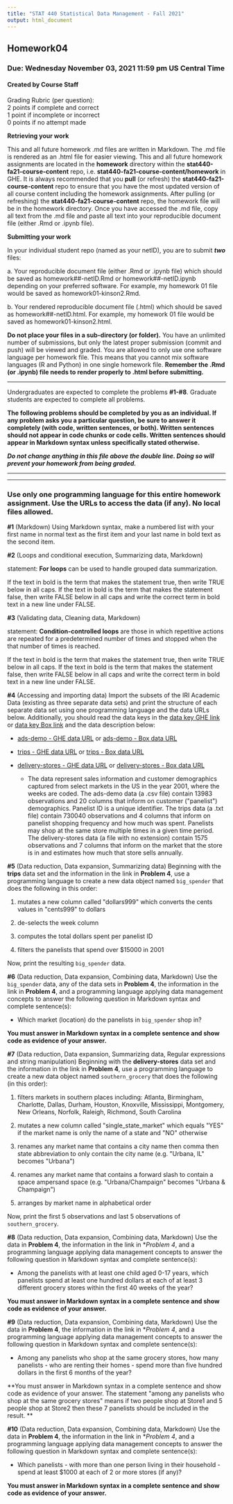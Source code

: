```yaml
---
title: "STAT 440 Statistical Data Management - Fall 2021"
output: html_document
---
```


## Homework04
### Due: Wednesday November 03, 2021 11:59 pm US Central Time
#### Created by Course Staff

Grading Rubric (per question):  
2 points if complete and correct  
1 point if incomplete or incorrect  
0 points if no attempt made  


**Retrieving your work**

This and all future homework .md files are written in Markdown. The .md file is rendered as an .html file for easier viewing. This and all future homework assignments are located in the **homework** directory within the **stat440-fa21-course-content** repo, i.e. **stat440-fa21-course-content/homework** in GHE. It is always recommended that you **pull** (or refresh) the **stat440-fa21-course-content** repo to ensure that you have the most updated version of all course content including the homework assignments. After pulling (or refreshing) the **stat440-fa21-course-content** repo, the homework file will be in the homework directory. Once you have accessed the .md file, copy all text from the .md file and paste all text into your reproducible document file (either .Rmd or .ipynb file). 

**Submitting your work**

In your individual student repo (named as your netID), you are to submit ***two*** files:

a. Your reproducible document file (either .Rmd or .ipynb file) which should be saved as homework##-netID.Rmd or homework##-netID.ipynb depending on your preferred software. For example, my homework 01 file would be saved as homework01-kinson2.Rmd.

b. Your rendered reproducible document file (.html) which should be saved as homework##-netID.html. For example, my homework 01 file would be saved as homework01-kinson2.html.

**Do not place your files in a sub-directory (or folder).** You have an unlimited number of submissions, but only the latest proper submission (commit and push) will be viewed and graded. You are allowed to only use one software language per homework file. This means that you cannot mix software languages (R and Python) in one single homework file. **Remember the .Rmd (or .ipynb) file needs to render properly to .html before submitting.** 


***

Undergraduates are expected to complete the problems **#1-#8**. Graduate students are expected to complete all problems.

**The following problems should be completed by you as an individual. If any problem asks you a particular question, be sure to answer it completely (with code, written sentences, or both). Written sentences should not appear in code chunks or code cells. Written sentences should appear in Markdown syntax unless specifically stated otherwise.**

***Do not change anything in this file above the double line. Doing so will prevent your homework from being graded.***

***
***

### Use only one programming language for this entire homework assignment. Use the URLs to access the data (if any). No local files allowed.

**#1** (Markdown) Using Markdown syntax, make a numbered list with your first name in normal text as the first item and your last name in bold text as the second item.



**#2** (Loops and conditional execution, Summarizing data, Markdown) 

statement: **For loops** can be used to handle grouped data summarization. 

If the text in bold is the term that makes the statement true, then write TRUE below in all caps. If the text in bold is the term that makes the statement false, then write FALSE below in all caps and write the correct term in bold text in a new line under FALSE.



**#3** (Validating data, Cleaning data, Markdown) 

statement: **Condition-controlled loops** are those in which repetitive actions are repeated for a predetermined number of times and stopped when the that number of times is reached. 

If the text in bold is the term that makes the statement true, then write TRUE below in all caps. If the text in bold is the term that makes the statement false, then write FALSE below in all caps and write the correct term in bold text in a new line under FALSE.



**#4** (Accessing and importing data) Import the subsets of the IRI Academic Data (existing as three separate data sets) and print the structure of each separate data set using one programming language and the data URLs below. Additionally, you should read the data keys in the [data key GHE link](https://github-dev.cs.illinois.edu/stat440-fa21/stat440-fa21-course-content/raw/master/data/iri-data-key.pdf) or [data key Box link](https://uofi.box.com/shared/static/pg7u97n4rkqql5o0bg736zumrn8n1lgg.pdf) and the data description below:

- [ads-demo - GHE data URL](https://github-dev.cs.illinois.edu/stat440-fa21/stat440-fa21-course-content/raw/master/data/ads-demo440-data.csv) or [ads-demo - Box data URL](https://uofi.box.com/shared/static/9b9ecldtxkr23wb3uc36wwbn2l5ylpyx.csv)

- [trips - GHE data URL](https://github-dev.cs.illinois.edu/stat440-fa21/stat440-fa21-course-content/raw/master/data/trips440-data.txt) or [trips - Box data URL](https://uofi.box.com/shared/static/0pyqnfpl40kr5do7fue8t85vva11ynjm.txt)

- [delivery-stores - GHE data URL](https://github-dev.cs.illinois.edu/stat440-fa21/stat440-fa21-course-content/raw/master/data/delivery-stores440-data) or [delivery-stores - Box data URL](https://uofi.box.com/shared/static/o2bqah52ioj0p0q4msvna7ixk8d9lsh4)

  - The data represent sales information and customer demographics captured from select markets in the US in the year 2001, where the weeks are coded. The ads-demo data (a .csv file) contain 13983 observations and 20 columns that inform on customer ("panelist") demographics. Panelist ID is a unique identifier. The trips data (a .txt file) contain 730040 observations and 4 columns that inform on panelist shopping frequency and how much was spent. Panelists may shop at the same store multiple times in a given time period. The delivery-stores data (a file with no extension) contain 1575 observations and 7 columns that inform on the market that the store is in and estimates how much that store sells annually.



**#5** (Data reduction, Data expansion, Summarizing data) Beginning with the **trips** data set and the information in the link in **Problem 4**, use a programming language to create a new data object named `big_spender` that does the following in this order:  

1. mutates a new column called "dollars999" which converts the cents values in "cents999" to dollars

2. de-selects the week column

3. computes the total dollars spent per panelist ID

4. filters the panelists that spend over $15000 in 2001

Now, print the resulting `big_spender` data.



**#6** (Data reduction, Data expansion, Combining data, Markdown) Use the `big_spender` data, any of the data sets in **Problem 4**, the information in the link in **Problem 4**, and a programming language applying data management concepts to answer the following question in Markdown syntax and complete sentence(s): 

- Which market (location) do the panelists in `big_spender` shop in?

**You must answer in Markdown syntax in a complete sentence and show code as evidence of your answer.**



**#7** (Data reduction, Data expansion, Summarizing data, Regular expressions and string manipulation) Beginning with the **delivery-stores** data set and the information in the link in **Problem 4**, use a programming language to create a new data object named `southern_grocery` that does the following (in this order):  

1. filters markets in southern places including: Atlanta, Birmingham, Charlotte, Dallas, Durham, Houston, Knoxville, Mississippi, Montgomery, New Orleans, Norfolk, Raleigh, Richmond, South Carolina

2. mutates a new column called "single_state_market" which equals "YES" if the market name is only the name of a state and "NO" otherwise

3. renames any market name that contains a city name then comma then state abbreviation to only contain the city name (e.g. "Urbana, IL" becomes "Urbana")

4. renames any market name that contains a forward slash to contain a space ampersand space (e.g. "Urbana/Champaign" becomes "Urbana & Champaign")

5. arranges by market name in alphabetical order

Now, print the first 5 observations and last 5 observations of `southern_grocery`.



**#8** (Data reduction, Data expansion, Combining data, Markdown) Use the data in **Problem 4**, the information in the link in **Problem 4*, and a programming language applying data management concepts to answer the following question in Markdown syntax and complete sentence(s): 

- Among the panelists with at least one child aged 0-17 years, which panelists spend at least one hundred dollars at each of at least 3 different grocery stores within the first 40 weeks of the year?

**You must answer in Markdown syntax in a complete sentence and show code as evidence of your answer.**



**#9** (Data reduction, Data expansion, Combining data, Markdown) Use the data in **Problem 4**, the information in the link in **Problem 4*, and a programming language applying data management concepts to answer the following question in Markdown syntax and complete sentence(s):  

- Among any panelists who shop at the same grocery stores, how many panelists - who are renting their homes -  spend more than five hundred dollars in the first 6 months of the year?

**You must answer in Markdown syntax in a complete sentence and show code as evidence of your answer. The statement "among any panelists who shop at the same grocery stores" means if two people shop at Store1 and 5 people shop at Store2 then these 7 panelists should be included in the result. **



**#10** (Data reduction, Data expansion, Combining data, Markdown) Use the data in **Problem 4**, the information in the link in **Problem 4*, and a programming language applying data management concepts to answer the following question in Markdown syntax and complete sentence(s):  

- Which panelists - with more than one person living in their household - spend at least $1000 at each of 2 or more stores (if any)? 

**You must answer in Markdown syntax in a complete sentence and show code as evidence of your answer.**


